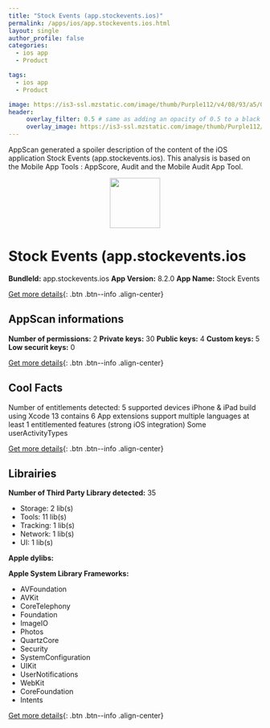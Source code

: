 ```yaml
---
title: "Stock Events (app.stockevents.ios)"
permalink: /apps/ios/app.stockevents.ios.html
layout: single
author_profile: false
categories: 
  - ios app 
  - Product 

tags: 
  - ios app 
  - Product 

image: https://is3-ssl.mzstatic.com/image/thumb/Purple112/v4/08/93/a5/0893a518-f011-f594-94b4-36dde41775a0/AppIcon-1x_U007emarketing-0-10-0-85-220.png/512x512bb.jpg
header: 
     overlay_filter: 0.5 # same as adding an opacity of 0.5 to a black background
     overlay_image: https://is3-ssl.mzstatic.com/image/thumb/Purple112/v4/08/93/a5/0893a518-f011-f594-94b4-36dde41775a0/AppIcon-1x_U007emarketing-0-10-0-85-220.png/512x512bb.jpg
---
```

AppScan generated a spoiler description of the content of the iOS application Stock Events (app.stockevents.ios). This analysis is based on the Mobile App Tools : AppScore, Audit and the Mobile Audit App Tool.

  
  
<div style="text-align: center;"><img src="https://is3-ssl.mzstatic.com/image/thumb/Purple112/v4/08/93/a5/0893a518-f011-f594-94b4-36dde41775a0/AppIcon-1x_U007emarketing-0-10-0-85-220.png/512x512bb.jpg" width="100" height="100"></div>  
  
# Stock Events (app.stockevents.ios

**BundleId:** app.stockevents.ios
**App Version:** 8.2.0
**App Name:** Stock Events


[Get more details](/pricing.html){: .btn .btn--info .align-center}  
  
## AppScan informations 

**Number of permissions:** 2
**Private keys:** 30
**Public keys:** 4
**Custom keys:** 5
**Low securit keys:** 0
  
[Get more details](/pricing.html){: .btn .btn--info .align-center}

## Cool Facts

Number of entitlements detected: 5
supported devices iPhone & iPad
build using Xcode 13
contains 6 App extensions
support multiple languages
at least 1 entitlemented features (strong iOS integration)
Some userActivityTypes
  
[Get more details](/pricing.html){: .btn .btn--info .align-center}

## Librairies 
**Number of Third Party Library detected:** 35
- Storage: 2 lib(s)
- Tools: 11 lib(s)
- Tracking: 1 lib(s)
- Network: 1 lib(s)
- UI: 1 lib(s)

**Apple dylibs:**


**Apple System Library Frameworks:**
- AVFoundation
- AVKit
- CoreTelephony
- Foundation
- ImageIO
- Photos
- QuartzCore
- Security
- SystemConfiguration
- UIKit
- UserNotifications
- WebKit
- CoreFoundation
- Intents


  
[Get more details](/pricing.html){: .btn .btn--info .align-center}

